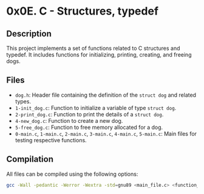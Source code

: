 # 0x0E. C - Structures, typedef

## Description

This project implements a set of functions related to C structures and typedef. It includes functions for initializing, printing, creating, and freeing dogs.

## Files

- `dog.h`: Header file containing the definition of the `struct dog` and related types.
- `1-init_dog.c`: Function to initialize a variable of type `struct dog`.
- `2-print_dog.c`: Function to print the details of a `struct dog`.
- `4-new_dog.c`: Function to create a new dog.
- `5-free_dog.c`: Function to free memory allocated for a dog.
- `0-main.c`, `1-main.c`, `2-main.c`, `3-main.c`, `4-main.c`, `5-main.c`: Main files for testing respective functions.

## Compilation

All files can be compiled using the following options:

```bash
gcc -Wall -pedantic -Werror -Wextra -std=gnu89 <main_file.c> <function_file.c> -o <output_file>

